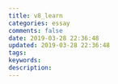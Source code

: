 ```yaml
---
title: v8_learn
categories: essay
comments: false
date: 2019-03-28 22:36:48
updated: 2019-03-28 22:36:48
tags:
keywords:
description:
---
```

